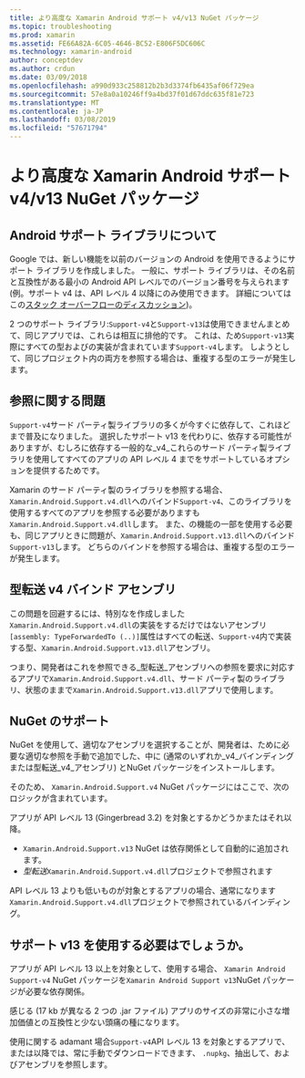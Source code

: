 ```yaml
---
title: より高度な Xamarin Android サポート v4/v13 NuGet パッケージ
ms.topic: troubleshooting
ms.prod: xamarin
ms.assetid: FE66A82A-6C05-4646-BC52-E806F5DC606C
ms.technology: xamarin-android
author: conceptdev
ms.author: crdun
ms.date: 03/09/2018
ms.openlocfilehash: a990d933c258812b2b3d3374fb6435af06f729ea
ms.sourcegitcommit: 57e8a0a10246ff9a4bd37f01d67ddc635f81e723
ms.translationtype: MT
ms.contentlocale: ja-JP
ms.lasthandoff: 03/08/2019
ms.locfileid: "57671794"
---
```

# <a name="smarter-xamarin-android-support-v4--v13-nuget-packages"></a>より高度な Xamarin Android サポート v4/v13 NuGet パッケージ

## <a name="about-the-android-support-libraries"></a>Android サポート ライブラリについて

Google では、新しい機能を以前のバージョンの Android を使用できるようにサポート ライブラリを作成しました。 一般に、サポート ライブラリは、その名前と互換性がある最小の Android API レベルでのバージョン番号を与えられます (例。サポート v4 は、API レベル 4 以降にのみ使用できます。 詳細についてはこの[スタック オーバーフローのディスカッション](https://stackoverflow.com/questions/9926403/android-support-package-compatibility-library-use-v4-or-v13))。 

2 つのサポート ライブラリ:`Support-v4`と`Support-v13`は使用できませんまとめて、同じアプリでは、これらは相互に排他的です。 これは、ため`Support-v13`実際にすべての型およびの実装が含まれています`Support-v4`します。 しようとして、同じプロジェクト内の両方を参照する場合は、重複する型のエラーが発生します。

## <a name="problems-with-referencing"></a>参照に関する問題

`Support-v4`サード パーティ製ライブラリの多くが今すぐに依存して、これほどまで普及になりました。 選択したサポート v13 を代わりに、依存する可能性がありますが、むしろに依存する一般的な_v4_これらのサード パーティ製ライブラリを使用してすべてのアプリの API レベル 4 までをサポートしているオプションを提供するためです。

Xamarin のサード パーティ製のライブラリを参照する場合、`Xamarin.Android.Support.v4.dll`へのバインド`Support-v4`、このライブラリを使用するすべてのアプリを参照する必要がありますも`Xamarin.Android.Support.v4.dll`します。 また、の機能の一部を使用する必要も、同じアプリときに問題が、`Xamarin.Android.Support.v13.dll`へのバインド`Support-v13`します。 どちらのバインドを参照する場合は、重複する型のエラーが発生します。

## <a name="type-forwarded-v4-binding-assembly"></a>型転送 v4 バインド アセンブリ

この問題を回避するには、特別なを作成しました`Xamarin.Android.Support.v4.dll`の実装をするだけではないアセンブリ`[assembly: TypeForwardedTo (..)]`属性はすべての転送、`Support-v4`内で実装する型、`Xamarin.Android.Support.v13.dll`アセンブリ。

つまり、開発者はこれを参照できる_型転送_アセンブリへの参照を要求に対応するアプリで`Xamarin.Android.Support.v4.dll`、サード パーティ製のライブラリ、状態のままで`Xamarin.Android.Support.v13.dll`アプリで使用します。

## <a name="nuget-assistance"></a>NuGet のサポート

NuGet を使用して、適切なアセンブリを選択することが、開発者は、ために必要な適切な参照を手動で追加でした、中に (通常のいずれか_v4_バインディングまたは型転送_v4_アセンブリ) とNuGet パッケージをインストールします。

そのため、 `Xamarin.Android.Support.v4` NuGet パッケージにはここで、次のロジックが含まれています。

アプリが API レベル 13 (Gingerbread 3.2) を対象とするかどうかまたはそれ以降。

*   `Xamarin.Android.Support.v13` NuGet は依存関係として自動的に追加されます。
*   _型転送_`Xamarin.Android.Support.v4.dll`プロジェクトで参照されます

API レベル 13 よりも低いものが対象とするアプリの場合、通常になります`Xamarin.Android.Support.v4.dll`プロジェクトで参照されているバインディング。

## <a name="do-i-have-to-use-support-v13"></a>サポート v13 を使用する必要はでしょうか。

アプリが API レベル 13 以上を対象として、使用する場合、 `Xamarin Android Support-v4` NuGet パッケージを`Xamarin Android Support v13`NuGet パッケージが必要な依存関係。

感じる (17 kb が異なる 2 つの .jar ファイル) アプリのサイズの非常に小さな増加価値との互換性と少ない頭痛の種になります。

使用に関する adamant 場合`Support-v4`API レベル 13 を対象とするアプリで、または以降では、常に手動でダウンロードできます、 `.nupkg`、抽出して、およびアセンブリを参照します。
